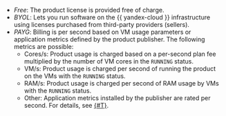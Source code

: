 * _Free_: The product license is provided free of charge.
* _BYOL_: Lets you run software on the {{ yandex-cloud }} infrastructure using licenses purchased from third-party providers (sellers).
* _PAYG_: Billing is per second based on VM usage parameters or application metrics defined by the product publisher. The following metrics are possible:
   * Cores/s: Product usage is charged based on a per-second plan fee multiplied by the number of VM cores in the `RUNNING` status.
   * VM/s: Product usage is charged per second of running the product on the VMs with the `RUNNING` status.
   * RAM/s: Product usage is charged per second of RAM usage by VMs with the `RUNNING` status.
   * Other: Application metrics installed by the publisher are rated per second. For details, see [{#T}](../../marketplace/concepts/api-usage.md).
